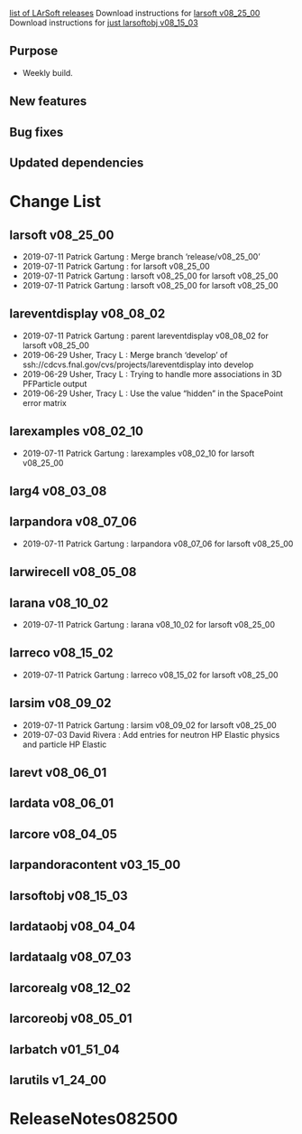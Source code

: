[list of LArSoft releases](LArSoft_release_list)
Download instructions for [larsoft v08_25_00](http://scisoft.fnal.gov/scisoft/bundles/larsoft/v08_25_00/larsoft-v08_25_00.html)
Download instructions for [just larsoftobj v08_15_03](http://scisoft.fnal.gov/scisoft/bundles/larsoftobj/v08_15_03/larsoftobj-v08_15_03.html)

Purpose
-------

-   Weekly build.

New features
------------------------------

Bug fixes
------------------------

Updated dependencies
----------------------------------------------

Change List
============================

larsoft v08_25_00
------------------------------------------

-   2019-07-11 Patrick Gartung : Merge branch ‘release/v08_25_00’
-   2019-07-11 Patrick Gartung : for larsoft v08_25_00
-   2019-07-11 Patrick Gartung : larsoft v08_25_00 for larsoft v08_25_00
-   2019-07-11 Patrick Gartung : larsoft v08_25_00 for larsoft v08_25_00

lareventdisplay v08_08_02
----------------------------------------------------------

-   2019-07-11 Patrick Gartung : parent lareventdisplay v08_08_02 for larsoft v08_25_00
-   2019-06-29 Usher, Tracy L : Merge branch ‘develop’ of ssh://cdcvs.fnal.gov/cvs/projects/lareventdisplay into develop
-   2019-06-29 Usher, Tracy L : Trying to handle more associations in 3D PFParticle output
-   2019-06-29 Usher, Tracy L : Use the value “hidden” in the SpacePoint error matrix

larexamples v08_02_10
--------------------------------------------------

-   2019-07-11 Patrick Gartung : larexamples v08_02_10 for larsoft v08_25_00

larg4 v08_03_08
--------------------------------------

larpandora v08_07_06
------------------------------------------------

-   2019-07-11 Patrick Gartung : larpandora v08_07_06 for larsoft v08_25_00

larwirecell v08_05_08
--------------------------------------------------

larana v08_10_02
----------------------------------------

-   2019-07-11 Patrick Gartung : larana v08_10_02 for larsoft v08_25_00

larreco v08_15_02
------------------------------------------

-   2019-07-11 Patrick Gartung : larreco v08_15_02 for larsoft v08_25_00

larsim v08_09_02
----------------------------------------

-   2019-07-11 Patrick Gartung : larsim v08_09_02 for larsoft v08_25_00
-   2019-07-03 David Rivera : Add entries for neutron HP Elastic physics and particle HP Elastic

larevt v08_06_01
----------------------------------------

lardata v08_06_01
------------------------------------------

larcore v08_04_05
------------------------------------------

larpandoracontent v03_15_00
--------------------------------------------------------------

larsoftobj v08_15_03
------------------------------------------------

lardataobj v08_04_04
------------------------------------------------

lardataalg v08_07_03
------------------------------------------------

larcorealg v08_12_02
------------------------------------------------

larcoreobj v08_05_01
------------------------------------------------

larbatch v01_51_04
--------------------------------------------

larutils v1_24_00
------------------------------------------

ReleaseNotes082500
==========================================
